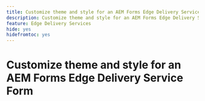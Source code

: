 ```yaml
---
title: Customize theme and style for an AEM Forms Edge Delivery Service Form
description: Customize theme and style for an AEM Forms Edge Delivery Service Form
feature: Edge Delivery Services
hide: yes
hidefromtoc: yes
---
```


# Customize theme and style for an AEM Forms Edge Delivery Service Form
